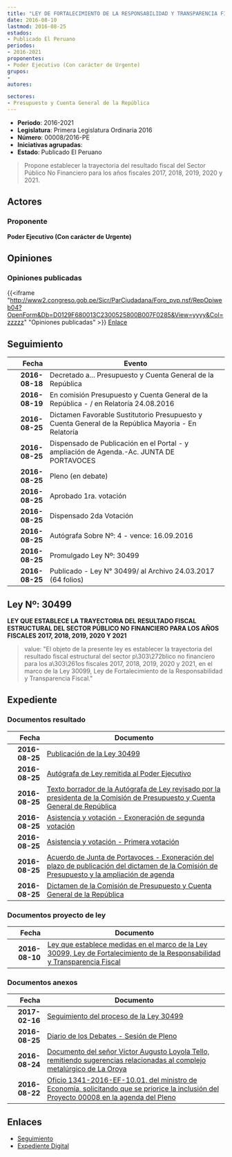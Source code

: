 ```yaml
---
title: "LEY DE FORTALECIMIENTO DE LA RESPONSABILIDAD Y TRANSPARENCIA FISCAL"
date: 2016-08-10
lastmod: 2016-08-25
estados:
- Publicado El Peruano
periodos:
- 2016-2021
proponentes:
- Poder Ejecutivo (Con carácter de Urgente)
grupos:
- 
autores:

sectores:
- Presupuesto y Cuenta General de la República
---
```

- **Periodo**: 2016-2021
- **Legislatura**: Primera Legislatura Ordinaria 2016
- **Número**: 00008/2016-PE
- **Iniciativas agrupadas**: 
- **Estado**: Publicado El Peruano

> Propone establecer la trayectoria del resultado fiscal del Sector Público No Financiero para los años fiscales 2017, 2018, 2019, 2020 y 2021.


## Actores

### Proponente

**Poder Ejecutivo (Con carácter de Urgente)**

## Opiniones

### Opiniones publicadas

{{<iframe "http://www2.congreso.gob.pe/Sicr/ParCiudadana/Foro_pvp.nsf/RepOpiweb04?OpenForm&Db=D0129F680013C2300525800B007F0285&View=yyyy&Col=zzzzz" "Opiniones publicadas" >}}
[Enlace](http://www2.congreso.gob.pe/Sicr/ParCiudadana/Foro_pvp.nsf/RepOpiweb04?OpenForm&Db=D0129F680013C2300525800B007F0285&View=yyyy&Col=zzzzz)


## Seguimiento

| Fecha | Evento |
|------:|--------|
| **2016-08-18** | Decretado a... Presupuesto y Cuenta General de la República |
| **2016-08-19** | En comisión Presupuesto y Cuenta General de la República - / en Relatoría 24.08.2016 |
| **2016-08-25** | Dictamen Favorable Sustitutorio Presupuesto y Cuenta General de la República Mayoria - En Relatoría |
| **2016-08-25** | Dispensado de Publicación en el Portal - y ampliación de Agenda.-Ac. JUNTA DE PORTAVOCES |
| **2016-08-25** | Pleno (en debate) |
| **2016-08-25** | Aprobado 1ra. votación |
| **2016-08-25** | Dispensado 2da Votación |
| **2016-08-25** | Autógrafa Sobre Nº: 4 - vence: 16.09.2016 |
| **2016-08-25** | Promulgado Ley Nº: 30499 |
| **2016-08-25** | Publicado - Ley N° 30499/ al Archivo 24.03.2017 (64 folios) |

## Ley Nº: 30499

**LEY QUE ESTABLECE LA TRAYECTORIA DEL RESULTADO FISCAL ESTRUCTURAL DEL SECTOR PÚBLICO NO FINANCIERO PARA LOS AÑOS FISCALES 2017, 2018, 2019, 2020 Y 2021**

> value: "El objeto de la presente ley es establecer la trayectoria del resultado fiscal estructural del sector p\303\272blico no financiero para los a\303\261os fiscales 2017, 2018, 2019, 2020 y 2021, en el marco de la Ley 30099, Ley de Fortalecimiento de la Responsabilidad y Transparencia Fiscal."


## Expediente

### Documentos resultado

| Fecha | Documento |
|------:|-----------|
| **2016-08-25** | [Publicación de la Ley 30499](http://www.leyes.congreso.gob.pe/Documentos/2016_2021/ADLP/Normas_Legales/30499-LEY.pdf) |
| **2016-08-25** | [Autógrafa de Ley remitida al Poder Ejecutivo](http://www.leyes.congreso.gob.pe/Documentos/2016_2021/ADLP/Texto_Aprobado/AU0000820160825.pdf) |
| **2016-08-25** | [Texto borrador de la Autógrafa de Ley revisado por la presidenta de la Comisión de Presupuesto y Cuenta General de República](http://www.leyes.congreso.gob.pe/Documentos/2016_2021/Texto_Borrador_de_Autografa/BAU0000820160825.pdf) |
| **2016-08-25** | [Asistencia y votación - Exoneración de segunda votación](http://www.leyes.congreso.gob.pe/Documentos/2016_2021/Asistencia_y_Votacion/Proyectos_de_Ley/Exoneracion_de_Segunda_Votacion/ESV0000820160925.pdf) |
| **2016-08-25** | [Asistencia y votación - Primera votación](http://www.leyes.congreso.gob.pe/Documentos/2016_2021/Asistencia_y_Votacion/Proyectos_de_Ley/AV0000820160825.pdf) |
| **2016-08-25** | [Acuerdo de Junta de Portavoces - Exoneración del plazo de publicación del dictamen de la Comisión de Presupuesto y la ampliación de agenda](http://www.leyes.congreso.gob.pe/Documentos/2016_2021/Acuerdos/Junta_Portavoces/AJP0000820160825.pdf) |
| **2016-08-25** | [Dictamen de la Comisión de Presupuesto y Cuenta General de la República](http://www.leyes.congreso.gob.pe/Documentos/2016_2021/Dictamenes/Proyectos_de_Ley/00008DC17MAY20160825..pdf) |

### Documentos proyecto de ley

| Fecha | Documento |
|------:|-----------|
| **2016-08-10** | [Ley que establece medidas en el marco de la Ley 30099, Ley de Fortalecimiento de la Responsabilidad y Transparencia Fiscal](http://www.leyes.congreso.gob.pe/Documentos/2016_2021/Proyectos_de_Ley_y_de_Resoluciones_Legislativas/PL00008_20160810.pdf) |

### Documentos anexos

| Fecha | Documento |
|------:|-----------|
| **2017-02-16** | [Seguimiento del proceso de la Ley 30499](http://www.leyes.congreso.gob.pe/Documentos/2016_2021/Seguimiento_de_Proyectos_de_Ley/000008PL20170217.pdf) |
| **2016-08-25** | [Diario de los Debates - Sesión de Pleno](http://www.leyes.congreso.gob.pe/Documentos/2016_2021/ADLP/Diario_Debates/30499_DD.pdf) |
| **2016-08-24** | [Documento del señor Víctor Augusto Loyola Tello, remitiendo sugerencias relacionadas al complejo metalúrgico de La Oroya](http://www.leyes.congreso.gob.pe/Documentos/2016_2021/Oficios/Otras_Instituciones/DOCUMENTO-VICTOR-LOYOLA.pdf) |
| **2016-08-22** | [Oficio 1341-2016-EF-10.01, del ministro de Economía, solicitando que se priorice la inclusión del Proyecto 00008 en la agenda del Pleno](http://www.leyes.congreso.gob.pe/Documentos/2016_2021/Oficios/Otras_Instituciones/OF-1341-2016-EF-10.01.pdf) |

## Enlaces

- [Seguimiento](http://www2.congreso.gob.pe/Sicr/TraDocEstProc/CLProLey2016.nsf/f7fff46988ca05b1052578e100829cc7/518a7daa6974c7650525800b007d8301?OpenDocument)
- [Expediente Digital](http://www2.congreso.gob.pe/Sicr/TraDocEstProc/CLProLey2016.nsf/f7fff46988ca05b1052578e100829cc7/518a7daa6974c7650525800b007d8301?OpenDocument&Click=05257FB7005EB655.eb71d0cf91d8294e05256cdf006b5706/$Body/0.1C6C)

